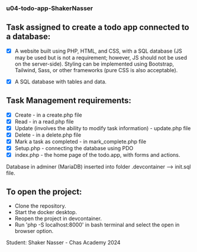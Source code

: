 ### u04-todo-app-ShakerNasser

## Task assigned to create a todo app connected to a database: 

- [x] A website built using PHP, HTML, and CSS, with a SQL database (JS may be used but is not a requirement; however, JS should not be used on the server-side). Styling can be implemented using Bootstrap, Tailwind, Sass, or other frameworks (pure CSS is also acceptable).

- [x] A SQL database with tables and data.

## Task Management requirements:

- [x]  Create - in a create.php file
- [x]  Read -  in a read.php file 
- [x]  Update (involves the ability to modify task information) - update.php file
- [x]  Delete - in a delete.php file 
- [x]  Mark a task as completed - in mark_complete.php file 
- [x]  Setup.php - connecting the database using PDO 
- [x]  index.php - the home page of the todo.app, with forms and actions. 

Database in adminer (MariaDB) inserted into folder .devcontainer --> init.sql file. 

## To open the project:
- Clone the repository.
- Start the docker desktop.
- Reopen the project in devcontainer.
- Run 'php -S localhost:8000' in bash terminal and select the open in browser option.

Student: Shaker Nasser - Chas Academy 2024 